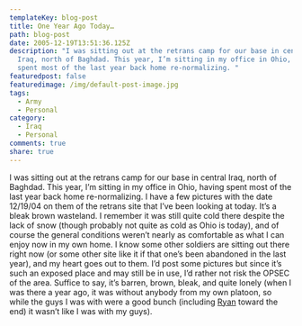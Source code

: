 ```yaml
---
templateKey: blog-post
title: One Year Ago Today…
path: blog-post
date: 2005-12-19T13:51:36.125Z
description: "I was sitting out at the retrans camp for our base in central
  Iraq, north of Baghdad. This year, I’m sitting in my office in Ohio, having
  spent most of the last year back home re-normalizing. "
featuredpost: false
featuredimage: /img/default-post-image.jpg
tags:
  - Army
  - Personal
category:
  - Iraq
  - Personal
comments: true
share: true
---
```

<!--StartFragment-->

I was sitting out at the retrans camp for our base in central Iraq, north of Baghdad. This year, I’m sitting in my office in Ohio, having spent most of the last year back home re-normalizing. I have a few pictures with the date 12/19/04 on them of the retrans site that I’ve been looking at today. It’s a bleak brown wasteland. I remember it was still quite cold there despite the lack of snow (though probably not quite as cold as Ohio is today), and of course the general conditions weren’t nearly as comfortable as what I can enjoy now in my own home. I know some other soldiers are sitting out there right now (or some other site like it if that one’s been abandoned in the last year), and my heart goes out to them. I’d post some pictures but since it’s such an exposed place and may still be in use, I’d rather not risk the OPSEC of the area. Suffice to say, it’s barren, brown, bleak, and quite lonely (when I was there a year ago, it was without anybody from my own platoon, so while the guys I was with were a good bunch (including [Ryan](http://ardalis.com/blogs/ryanseals/default.aspx) toward the end) it wasn’t like I was with my guys).

<!--EndFragment-->